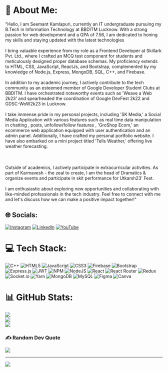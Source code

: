 # 💫 About Me:
"Hello, I am Seemant Kamlapuri, currently an IT undergraduate pursuing my B.Tech in Information Technology at BBDITM Lucknow. With a strong passion for web development and a GPA of 7.56, I am dedicated to honing my skills and staying updated with the latest technologies<br><br>I bring valuable experience from my role as a Frontend Developer at Skillark Pvt. Ltd., where I crafted an MCQ test component for students and meticulously designed proper database schemas. My proficiency extends to HTML, CSS, JavaScript, ReactJs, and Bootstrap, complemented by my knowledge of Node.js, Express, MongoDB, SQL, C++, and Firebase.<br><br>In addition to my academic journey, I actively contribute to the tech community as an esteemed member of Google Developer Student Clubs at BBDITM. I have orchestrated noteworthy events such as 'Weave a Web 2k23' and spearheaded the coordination of Google DevFest 2k22 and GDSC-WoW2k23 in Lucknow.<br><br>I take immense pride in my personal projects, including 'SK Media,' a Social Media Application with various features such as real time data manipulation in chatting , posts, unfollow/follow features , 'GroShop Ecom,' an ecommerce web application equipped with user authentication and an admin panel. Additionally, I have crafted my personal portfolio website. I have also embarked on a mini project titled 'Tells Weather,' offering live weather forecasting.<br><br><br><br>Outside of academics, I actively participate in extracurricular activities. As part of Karmavesh - the zeal to create, I am the head of Dramatics & organize events and participate in skit performance for Utkarsh23' Fest.<br><br>I am enthusiastic about exploring new opportunities and collaborating with like-minded professionals in the tech industry. Feel free to connect with me and let's discuss how we can make a positive impact together!"


## 🌐 Socials:
[![Instagram](https://img.shields.io/badge/Instagram-%23E4405F.svg?logo=Instagram&logoColor=white)](https://instagram.com/https://www.instagram.com/seemant_20_11/) [![LinkedIn](https://img.shields.io/badge/LinkedIn-%230077B5.svg?logo=linkedin&logoColor=white)](https://linkedin.com/in/https://www.linkedin.com/in/seemant-kamlapuri-b682331b5/) [![YouTube](https://img.shields.io/badge/YouTube-%23FF0000.svg?logo=YouTube&logoColor=white)](https://youtube.com/@UC6_PcZu0dIjHJDXIPyFxqpA) 

# 💻 Tech Stack:
![C++](https://img.shields.io/badge/c++-%2300599C.svg?style=flat-square&logo=c%2B%2B&logoColor=white) ![HTML5](https://img.shields.io/badge/html5-%23E34F26.svg?style=flat-square&logo=html5&logoColor=white) ![JavaScript](https://img.shields.io/badge/javascript-%23323330.svg?style=flat-square&logo=javascript&logoColor=%23F7DF1E) ![CSS3](https://img.shields.io/badge/css3-%231572B6.svg?style=flat-square&logo=css3&logoColor=white) ![Firebase](https://img.shields.io/badge/firebase-%23039BE5.svg?style=flat-square&logo=firebase) ![Bootstrap](https://img.shields.io/badge/bootstrap-%23563D7C.svg?style=flat-square&logo=bootstrap&logoColor=white) ![Express.js](https://img.shields.io/badge/express.js-%23404d59.svg?style=flat-square&logo=express&logoColor=%2361DAFB) ![JWT](https://img.shields.io/badge/JWT-black?style=flat-square&logo=JSON%20web%20tokens) ![NPM](https://img.shields.io/badge/NPM-%23000000.svg?style=flat-square&logo=npm&logoColor=white) ![NodeJS](https://img.shields.io/badge/node.js-6DA55F?style=flat-square&logo=node.js&logoColor=white) ![React](https://img.shields.io/badge/react-%2320232a.svg?style=flat-square&logo=react&logoColor=%2361DAFB) ![React Router](https://img.shields.io/badge/React_Router-CA4245?style=flat-square&logo=react-router&logoColor=white) ![Redux](https://img.shields.io/badge/redux-%23593d88.svg?style=flat-square&logo=redux&logoColor=white) ![Socket.io](https://img.shields.io/badge/Socket.io-black?style=flat-square&logo=socket.io&badgeColor=010101) ![Yarn](https://img.shields.io/badge/yarn-%232C8EBB.svg?style=flat-square&logo=yarn&logoColor=white) ![MongoDB](https://img.shields.io/badge/MongoDB-%234ea94b.svg?style=flat-square&logo=mongodb&logoColor=white) ![MySQL](https://img.shields.io/badge/mysql-%2300f.svg?style=flat-square&logo=mysql&logoColor=white) 	![Figma](https://img.shields.io/badge/figma-%23F24E1E.svg?style=flat-square&logo=figma&logoColor=white) ![Canva](https://img.shields.io/badge/Canva-%2300C4CC.svg?style=flat-square&logo=Canva&logoColor=white)
# 📊 GitHub Stats:
![](https://github-readme-stats.vercel.app/api?username=seemant9118&theme=highcontrast&hide_border=true&include_all_commits=true&count_private=false)<br/>
![](https://github-readme-streak-stats.herokuapp.com/?user=seemant9118&theme=highcontrast&hide_border=true)<br/>
![](https://github-readme-stats.vercel.app/api/top-langs/?username=seemant9118&theme=highcontrast&hide_border=true&include_all_commits=true&count_private=false&layout=compact)

### ✍️ Random Dev Quote
![](https://quotes-github-readme.vercel.app/api?type=horizontal&theme=dark)

---
[![](https://visitcount.itsvg.in/api?id=seemant9118&icon=6&color=9)](https://visitcount.itsvg.in)

<!-- Proudly created with GPRM ( https://gprm.itsvg.in ) -->
